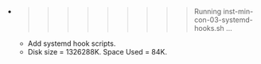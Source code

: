 * >>>>>>>>> Running inst-min-con-03-systemd-hooks.sh ...
  * Add systemd hook scripts.
  * Disk size = 1326288K. Space Used = 84K.
